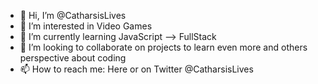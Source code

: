 - 👋 Hi, I’m @CatharsisLives
- 👀 I’m interested in Video Games
- 🌱 I’m currently learning JavaScript --> FullStack
- 💞️ I’m looking to collaborate on projects to learn even more and others perspective about coding
- 📫 How to reach me: Here or on Twitter @CatharsisLives

<!---
CatharsisLives/CatharsisLives is a ✨ special ✨ repository because its `README.md` (this file) appears on your GitHub profile.
You can click the Preview link to take a look at your changes.
--->
